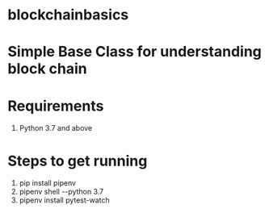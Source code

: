 # blockchainbasics

# Simple Base Class for understanding block chain

# Requirements
1. Python 3.7 and above

# Steps to get running
1. pip install pipenv
2. pipenv shell --python 3.7
3. pipenv install pytest-watch
